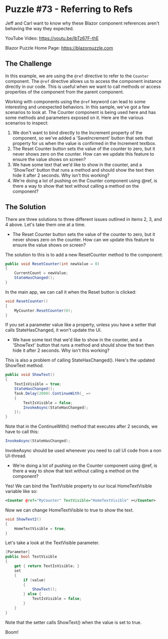 # Puzzle #73 - Referring to Refs

Jeff and Carl want to know why these Blazor component references aren't behaving the way they expected.

YouTube Video: https://youtu.be/IbTz67F-thE

Blazor Puzzle Home Page: https://blazorpuzzle.com

## The Challenge

In this example, we are using the `@ref` directive to refer to the `Counter` component. The `@ref` directive allows us to access the component instance directly in our code. This is useful when we want to call methods or access properties of the component from the parent component.

Working with components using the `@ref` keyword can lead to some interesting and unexpected behaviors. In this sample, we've got a few scenarios to look at.  The Counter component is being used here and has some methods and parameters exposed on it.  Here are the various scenarios to inspect:

1. We don't want to bind directly to the Increment property of the component, so we've added a 'SaveIncrement' button that sets that property for us when the value is confirmed in the Increment textbox.
1. The Reset Counter button sets the value of the counter to zero, but it never shows zero on the counter.  How can we update this feature to ensure the value shows on screen?
1. We have some text that we'd like to show in the counter, and a 'ShowText' button that runs a method and should show the text then hide it after 2 seconds.  Why isn't this working?
1. We're doing a lot of pushing on the Counter component using @ref, is there a way to show that text without calling a method on the component?

## The Solution

There are three solutions to three different issues outlined in items 2, 3, and 4 above. Let's take them one at a time.

* The Reset Counter button sets the value of the counter to zero, but it never shows zero on the counter.  How can we update this feature to ensure the value shows on screen?

The solution to this is to add a new ResetCounter method to the component:

```c#
public void ResetCounter(int newValue = 0)
{
    CurrentCount = newValue;
    StateHasChanged();
}
```

In the main app, we can call it when the Reset button is clicked:

```c#
void ResetCounter()
{
    MyCounter.ResetCounter(0);
}
```

If you set a parameter value like a property, unless you have a setter that calls StateHasChanged, it won't update the UI.

* We have some text that we'd like to show in the counter, and a 'ShowText' button that runs a method and should show the text then hide it after 2 seconds.  Why isn't this working?

This is also a problem of calling StateHasChanged(). Here's the updated ShowText method. 

```c#
public void ShowText()
{
    TextIsVisible = true;
    StateHasChanged();
    Task.Delay(2000).ContinueWith(_ =>
    {
        TextIsVisible = false;
        InvokeAsync(StateHasChanged);
    });
}
```

Note that in the ContinueWith() method that executes after 2 seconds, we have to call this:

```c#
InvokeAsync(StateHasChanged);
```

InvokeAsync should be used whenever you need to call UI code from a non UI-thread.

* We're doing a lot of pushing on the Counter component using @ref, is there a way to show that text without calling a method on the component?

Yes! We can bind the TextVisible property to our local HomeTextVisible variable like so:

```xml
<Counter @ref="MyCounter" TextVisible="HomeTextVisible" ></Counter>
```

Now we can change HomeTextVisible to true to show the text.

```c#
void ShowText2()
{
    HomeTextVisible = true;
}
```

Let's take a look at the TextVisible parameter.

```c#
[Parameter]
public bool TextVisible
{
    get { return TextIsVisible; }
    set
    {
        if (value)
        {
            ShowText();
        } else {
            TextIsVisible = false;
        }
    }
}
```

Note that the setter calls ShowText() when the value is set to true.

Boom!